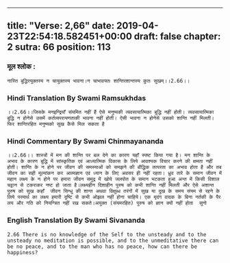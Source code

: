 
---
title: "Verse: 2,66"
date: 2019-04-23T22:54:18.582451+00:00
draft: false
chapter: 2
sutra: 66
position: 113
---
### मूल श्लोक :
```
नास्ति बुद्धिरयुक्तस्य न चायुक्तस्य भावना।न चाभावयतः शान्तिरशान्तस्य कुतः सुखम्।।2.66।।

```

### Hindi Translation By Swami Ramsukhdas
```
।।2.66।।जिसके मनइन्द्रियाँ संयमित नहीं हैं ऐसे मनुष्यकी व्यवसायात्मिका बुद्धि नहीं होती। व्यवसायात्मिका बुद्धि न होनेसे उसमें कर्तव्यपरायणताकी भावना नहीं होती। ऐसी भावना न होनेसे उसको शान्ति नहीं मिलती। फिर शान्तिरहित मनुष्यको सुख कैसे मिल सकता है

```

### Hindi Commentary By Swami Chinmayananda
```
।।2.66।। शास्त्रों में मन की शान्ति पर बल देने का कारण यहाँ स्पष्ट किया गया है। मन शान्ति के अभाव के कारण बुद्धि में सांस्कृतिक एवं आध्यात्मिक विकास के लिये आवश्यक विचार करने की क्षमता नहीं होती। शान्ति के न होने पर जीवन की समस्याओं को समझने की बौद्धिक तत्परता का अभाव होता है और तब जीवन का सही मूल्यांकन कर आत्मज्ञान एवं ध्यान के लिए अवसर ही नहीं रहता। ध्रुव तारे के समान जीवन में महान लक्ष्य के न होने पर हमारा जीवन समुद्र में खोये जलपोत के समान भटकता हुआ अन्त में किसी विशाल चट्टान से टकराकर नष्ट हो जाता है।लक्ष्यहीन दिशाहीन पुरुष को कभी शान्ति नहीं मिलती और ऐसे अशान्त पुरुष को सुख कहाँ  जीवन सिन्धु की शान्त अथवा विक्षुब्ध तरंगों में सुख या दुख के समय संयम से रहने के लिये परमार्थ का लक्ष्य हमारी दृष्टि से कभी ओझल नहीं होना चाहिये। एक मृदंग वादक के बिना नर्तकी के पैर लय और गति को नियन्त्रित नहीं रख सकते।अयुक्त (संयमरहित) पुरुष को ज्ञान क्यों नहीं होता  सुनो

```

### English Translation By Swami  Sivananda
```
2.66 There is no knowledge of the Self to the unsteady and to the unsteady no meditation is possible, and to the unmeditative there can be no peace, and to the man who has no peace, how can there be happiness?

```

